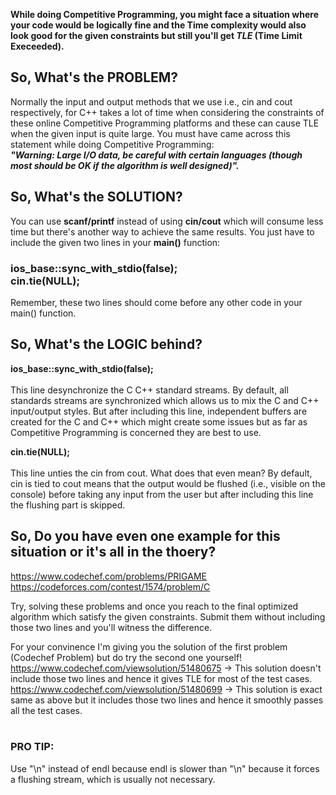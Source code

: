<b>While doing Competitive Programming, you might face a situation where your code would be logically fine and the Time complexity would also look good for the given constraints but still you'll get <i>TLE</i> (Time Limit Execeeded).</b> 
<br>
<h2>So, What's the PROBLEM?</h2>

Normally the input and output methods that we use i.e., cin and cout respectively, for C++ takes a lot of time when considering the constraints of these online Competitive Programming platforms and these can cause TLE when the given input is quite large. You must have came across this statement while doing Competitive Programming: <br>
<b><i>"Warning: Large I/O data, be careful with certain languages (though most should be OK if the algorithm is well designed)".</b></i>
<br>
<h2>So, What's the SOLUTION?</h2>

You can use <b>scanf/printf</b> instead of using <b>cin/cout</b> which will consume less time but there's another way to achieve the same results. You just have to include the given two lines in your <b>main()</b> function:

<h3>ios_base::sync_with_stdio(false); <br>
cin.tie(NULL);
</h3>
Remember, these two lines should come before any other code in your main() function.
<br>
<h2>So, What's the LOGIC behind?</h2>

<b>ios_base::sync_with_stdio(false);</b> <br><br>
This line desynchronize the C C++ standard streams. By default, all standards streams are synchronized which allows us to mix the C and C++ input/output styles. But after including this line, independent buffers are created for the C and C++ which might create some issues but as far as Competitive Programming is concerned they are best to use.

<b>cin.tie(NULL);</b> <br><br>
This line unties the cin from cout. What does that even mean? By default, cin is tied to cout means that the output would be flushed (i.e., visible on the console) before taking any input from the user but after including this line the flushing part is skipped.
<br>
<h2>So, Do you have even one example for this situation or it's all in the thoery?</h2>

https://www.codechef.com/problems/PRIGAME
<br>
https://codeforces.com/contest/1574/problem/C

Try, solving these problems and once you reach to the final optimized algorithm which satisfy the given constraints. Submit them without including those two lines and you'll witness the difference.

For your convinence I'm giving you the solution of the first problem (Codechef Problem) but do try the second one yourself!
https://www.codechef.com/viewsolution/51480675 -> This solution doesn't include those two lines and hence it gives TLE for most of the test cases. <br>
https://www.codechef.com/viewsolution/51480699 -> This solution is exact same as above but it includes those two lines and hence it smoothly passes all the test cases.
<br><br>
<h3>PRO TIP:</h3> Use "\n" instead of endl because endl is slower than "\n" because it forces a flushing stream, which is usually not necessary.





